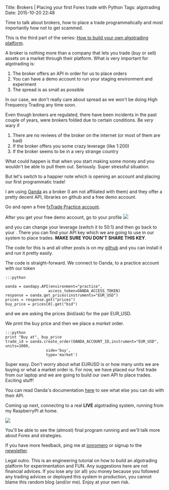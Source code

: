 Title: Brokers | Placing your first Forex trade with Python
Tags: algotrading
Date: 2015-10-20 22:48

Time to talk about brokers, how to place a trade programmatically and most importantly how not to get scammed.

This is the third part of the series: [How to build your own algotrading platform](how-to-build-your-own-algorithmic-trading-platform.html).

A broker is nothing more than a company that lets you trade (buy or sell) assets on a market through their platform. What is very important for algotrading is: 
1. The broker offers an API in order for us to place orders
2. You can have a demo account to run your staging environment and experiment
3. The spread is as small as possible

In our case, we don't really care about spread as we won't be doing High Frequency Trading any time soon.

Even though brokers are regulated, there have been incidents in the past couple of years, were brokers folded due to certain conditions. Be *very* wary if 

1. There are no reviews of the broker on the internet (or most of them are bad)
2. If the broker offers you some crazy leverage (like 1:200)
3. If the broker seems to be in a very strange country


What could happen is that when you start making some money and you wouldn't be able to pull them out. Seriously. Super stressful situation.

But let's switch to a happier note which is opening an account and placing our first programmatic trade!

I am using [Oanda](http://www.oanda.com/) as a broker (I am not affiliated with them) and they offer a pretty decent API, libraries on github and a free demo account. 

Go and open a free [fxTrade Practice account](https://fxtrade.oanda.com/your_account/fxtrade/register/gate).

After you get your free demo account, go to your profile 
<img src="https://dl.dropboxusercontent.com/u/757245/jonio/oanda.png" />

and you can change your leverage (switch it to 50:1) and then go back to your <Manage API Access>. There you can find your API key which we are going to use in our system to place trades. **MAKE SURE YOU DON'T SHARE THIS KEY**.

The code for this is and all other posts is on my [github](https://github.com/jonromero/Forex-algotrading) and you can install it and run it pretty easily.

The code is straight-forward. We connect to Oanda, to a practice account with our token 

	:::python
 
	oanda = oandapy.API(environment="practice",
                       access_token=OANDA_ACCESS_TOKEN)
	response = oanda.get_prices(instruments="EUR_USD")
	prices = response.get("prices")
	buy_price = prices[0].get("bid")

and we are asking the prices (bid/ask) for the pair EUR_USD. 

We print the buy price and then we place a *market* order. 

	:::python
	print "Buy at", buy_price
	trade_id = oanda.create_order(OANDA_ACCOUNT_ID,instrument="EUR_USD", units=1000,
                      side='buy',
                      type='market')


Super easy. Don't worry about what EURUSD is or how many units we are buying or what a market order is. For now, we have placed our first trade from our laptop and we are going to build our own API to place trades. Exciting stuff!

You can read Oanda's documentation [here](http://developer.oanda.com/) to see what else you can do with their API.

Coming up next, connecting to a real **LIVE** algotrading system, running from my RaspberryPI at home. 

<img src="https://dl.dropboxusercontent.com/u/757245/jonio/trades-nov.jpg" />

You'll be able to see the (almost) final program running and we'll talk more about Forex and strategies. 

If you have more feedback, ping me at [jonromero](http://www.twitter.com/jonromero) or signup to the [newsletter](http://eepurl.com/bGbOnb). 

Legal outro. This is an engineering tutorial on how to build an algotrading platform for experimentation and FUN. Any suggestions here are not financial advices. 
If you lose any (or all) you money because you followed any trading advices or deployed this system in production, you cannot blame this random blog (and/or me). Enjoy at your own risk. 


